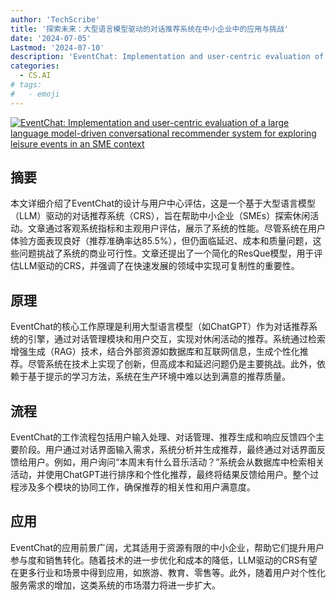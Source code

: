 ```yaml
---
author: 'TechScribe'
title: '探索未来：大型语言模型驱动的对话推荐系统在中小企业中的应用与挑战'
date: '2024-07-05'
Lastmod: '2024-07-10'
description: 'EventChat: Implementation and user-centric evaluation of a large language model-driven conversational recommender system for exploring leisure events in an SME context'
categories:
  - CS.AI
# tags:
#   - emoji
---
```


[![EventChat: Implementation and user-centric evaluation of a large language model-driven conversational recommender system for exploring leisure events in an SME context](https://arxiv-research-1301205113.cos.ap-guangzhou.myqcloud.com/images/2407.04472v3.pdf_0.jpg)](https://arxiv.org/abs/2407.04472v3)

## 摘要

本文详细介绍了EventChat的设计与用户中心评估，这是一个基于大型语言模型（LLM）驱动的对话推荐系统（CRS），旨在帮助中小企业（SMEs）探索休闲活动。文章通过客观系统指标和主观用户评估，展示了系统的性能。尽管系统在用户体验方面表现良好（推荐准确率达85.5%），但仍面临延迟、成本和质量问题，这些问题挑战了系统的商业可行性。文章还提出了一个简化的ResQue模型，用于评估LLM驱动的CRS，并强调了在快速发展的领域中实现可复制性的重要性。<!--more-->

## 原理

EventChat的核心工作原理是利用大型语言模型（如ChatGPT）作为对话推荐系统的引擎，通过对话管理模块和用户交互，实现对休闲活动的推荐。系统通过检索增强生成（RAG）技术，结合外部资源如数据库和互联网信息，生成个性化推荐。尽管系统在技术上实现了创新，但高成本和延迟问题仍是主要挑战。此外，依赖于基于提示的学习方法，系统在生产环境中难以达到满意的推荐质量。

## 流程

EventChat的工作流程包括用户输入处理、对话管理、推荐生成和响应反馈四个主要阶段。用户通过对话界面输入需求，系统分析并生成推荐，最终通过对话界面反馈给用户。例如，用户询问“本周末有什么音乐活动？”系统会从数据库中检索相关活动，并使用ChatGPT进行排序和个性化推荐，最终将结果反馈给用户。整个过程涉及多个模块的协同工作，确保推荐的相关性和用户满意度。

## 应用

EventChat的应用前景广阔，尤其适用于资源有限的中小企业，帮助它们提升用户参与度和销售转化。随着技术的进一步优化和成本的降低，LLM驱动的CRS有望在更多行业和场景中得到应用，如旅游、教育、零售等。此外，随着用户对个性化服务需求的增加，这类系统的市场潜力将进一步扩大。